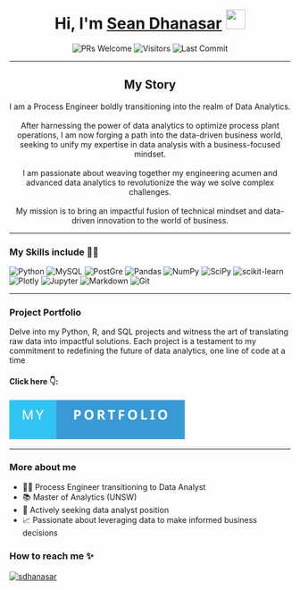 <h1 align="center"><strong>Hi, I'm <a href="https://github.com/seandhan">Sean Dhanasar</a></strong>
    <img src="https://raw.githubusercontent.com/syedareehaquasar/syedareehaquasar/master/gifs/Hi.gif" height="35px" width="35px"></h1>

    
<p align="center">
    <img alt="PRs Welcome" src="https://img.shields.io/badge/PRs-welcome-brightgreen.svg?style=flat&logo=github)](https://github.com/seandhan")>
    <img alt="Visitors" src="https://komarev.com/ghpvc/?username=seandhan&style=flat&labelColor=black&logo=github&label=PROFILE+VIEWS&color=29bf12">
    <img alt="Last Commit" src="https://img.shields.io/github/last-commit/seandhan/seandhan?logo=markdown&label=LAST+UPDATE&color=29bf12&style=flat">
</p>

---

<h2 align="center"> My Story </h2>

<p align="center">I am a Process Engineer boldly transitioning into the realm of Data Analytics. <br><br> After harnessing the power of data analytics to optimize process plant operations, I am now forging a path into the data-driven business world, seeking to unify my expertise in data analysis with a business-focused mindset. <br><br> I am passionate about weaving together my engineering acumen and advanced data analytics to revolutionize the way we solve complex challenges.<br><br> My mission is to bring an impactful fusion of technical mindset and data-driven innovation to the world of business.</p>

---

<h3>My Skills include 👨‍💻</h3>

![Python](https://img.shields.io/badge/python-%2314354C.svg?style=for-the-badge&logo=python&logoColor=white)
![MySQL](https://img.shields.io/badge/MySQL-00000F?style=for-the-badge&logo=mysql&logoColor=white)
![PostGre](https://img.shields.io/badge/postgres-%23316192.svg?style=for-the-badge&logo=postgresql&logoColor=white)
![Pandas](https://img.shields.io/badge/pandas-%23150458.svg?style=for-the-badge&logo=pandas&logoColor=white)
![NumPy](https://img.shields.io/badge/numpy-%23013243.svg?style=for-the-badge&logo=numpy&logoColor=white)
![SciPy](https://img.shields.io/badge/SciPy-%230C55A5.svg?style=for-the-badge&logo=scipy&logoColor=%white)
![scikit-learn](https://img.shields.io/badge/scikit--learn-%23F7931E.svg?style=for-the-badge&logo=scikit-learn&logoColor=white)
![Plotly](https://img.shields.io/badge/Plotly-239120?style=for-the-badge&logo=plotly&logoColor=white)
![Jupyter](https://img.shields.io/badge/Jupyter-F37626.svg?&style=for-the-badge&logo=Jupyter&logoColor=white)
![Markdown](https://img.shields.io/badge/markdown-%23000000.svg?style=for-the-badge&logo=markdown&logoColor=white)
![Git](https://img.shields.io/badge/git%20-%23F05033.svg?&style=for-the-badge&logo=git&logoColor=white)

---

<h3>Project Portfolio</h3>
Delve into my Python, R, and SQL projects and witness the art of translating raw data into impactful solutions. Each project is a testament to my commitment to redefining the future of data analytics, one line of code at a time

#### Click here 👇:

[![My-Portfilio-.svg](https://github.com/seandhan/image_database/blob/main/My-Portfolio-.svg)](https://github.com/seandhan/My-Portfolio)




---

<h3>More about me</h3>

- 👨‍💻 Process Engineer transitioning to Data Analyst
- 📚 Master of Analytics (UNSW)
- 💼 Actively seeking data analyst position
- 📈 Passionate about leveraging data to make informed business decisions


<h3 align="left">How to reach me ✨</h3>
<p align="left">
<a href="https://linkedin.com/in/sdhanasar" target="blank"><img align="center" src="https://raw.githubusercontent.com/rahuldkjain/github-profile-readme-generator/master/src/images/icons/Social/linked-in-alt.svg" alt="sdhanasar" height="30" width="40" /></a>
